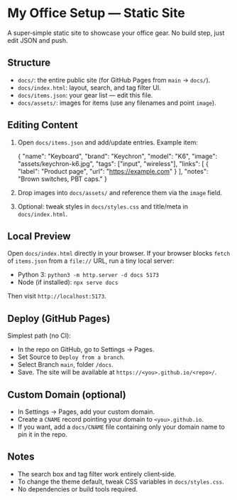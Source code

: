 My Office Setup — Static Site
=================================

A super‑simple static site to showcase your office gear. No build step, just edit JSON and push.

Structure
---------

- `docs/`: the entire public site (for GitHub Pages from `main` → `docs/`).
- `docs/index.html`: layout, search, and tag filter UI.
- `docs/items.json`: your gear list — edit this file.
- `docs/assets/`: images for items (use any filenames and point `image`).

Editing Content
---------------

1. Open `docs/items.json` and add/update entries. Example item:

   {
     "name": "Keyboard",
     "brand": "Keychron",
     "model": "K6",
     "image": "assets/keychron-k6.jpg",
     "tags": ["input", "wireless"],
     "links": [
       { "label": "Product page", "url": "https://example.com" }
     ],
     "notes": "Brown switches, PBT caps."
   }

2. Drop images into `docs/assets/` and reference them via the `image` field.
3. Optional: tweak styles in `docs/styles.css` and title/meta in `docs/index.html`.

Local Preview
-------------

Open `docs/index.html` directly in your browser. If your browser blocks `fetch` of `items.json` from a `file://` URL, run a tiny local server:

- Python 3: `python3 -m http.server -d docs 5173`
- Node (if installed): `npx serve docs`

Then visit `http://localhost:5173`.

Deploy (GitHub Pages)
---------------------

Simplest path (no CI):
- In the repo on GitHub, go to Settings → Pages.
- Set Source to `Deploy from a branch`.
- Select Branch `main`, folder `/docs`.
- Save. The site will be available at `https://<you>.github.io/<repo>/`.

Custom Domain (optional)
------------------------

- In Settings → Pages, add your custom domain.
- Create a `CNAME` record pointing your domain to `<you>.github.io`.
- If you want, add a `docs/CNAME` file containing only your domain name to pin it in the repo.

Notes
-----

- The search box and tag filter work entirely client‑side.
- To change the theme default, tweak CSS variables in `docs/styles.css`.
- No dependencies or build tools required.

